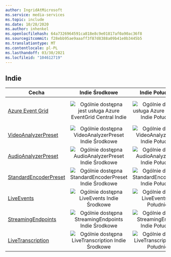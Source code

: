 ```yaml
---
author: IngridAtMicrosoft
ms.service: media-services
ms.topic: include
ms.date: 10/28/2020
ms.author: inhenkel
ms.openlocfilehash: 64a7326964591ca818e8c9e01817af0a90ac36f8
ms.sourcegitcommit: f28ebb95ae9aaaff3f87d8388a09b41e0b3445b5
ms.translationtype: MT
ms.contentlocale: pl-PL
ms.lasthandoff: 03/30/2021
ms.locfileid: "104612719"
---
```

<!--Feature availability in region-->
## <a name="india"></a>Indie

| Cecha | Indie Środkowe | Indie Południowe | Indie Zachodnie |
| --- | :---: | :---: | :---: |
| [Azure Event Grid](../monitoring/reacting-to-media-services-events.md) |![Ogólnie dostępna jest usługa Azure EventGrid Central Indie](../media/azure-clouds-regions/ga.svg)  |![Ogólnie dostępna usługa Azure EventGrid Indie Południowe](../media/azure-clouds-regions/ga.svg) |![Ogólnie dostępna dostępność platformy Azure EventGrid Indie Zachodnie](../media/azure-clouds-regions/ga.svg)  |
| [VideoAnalyzerPreset](../analyzing-video-audio-files-concept.md) |![Ogólnie dostępna VideoAnalyzerPreset Indie Środkowe](../media/azure-clouds-regions/ga.svg)  | ![Ogólnie dostępna VideoAnalyzerPreset Indie Południowe](../media/azure-clouds-regions/ga.svg) |![Ogólnie dostępna VideoAnalyzerPreset Indie Zachodnie](../media/azure-clouds-regions/ga.svg)  |
| [AudioAnalyzerPreset](../analyzing-video-audio-files-concept.md) |![Ogólnie dostępna AudioAnalyzerPreset Indie Środkowe](../media/azure-clouds-regions/ga.svg)  | ![Ogólnie dostępna AudioAnalyzerPreset Indie Południowe](../media/azure-clouds-regions/ga.svg) |![Ogólnie dostępna AudioAnalyzerPreset Indie Zachodnie](../media/azure-clouds-regions/ga.svg)  |
| [StandardEncoderPreset](../encoding-concept.md) |![Ogólnie dostępna StandardEncoderPreset Indie Środkowe](../media/azure-clouds-regions/ga.svg)  | ![Ogólnie dostępna StandardEncoderPreset Indie Południowe](../media/azure-clouds-regions/ga.svg) | ![Ogólnie dostępna StandardEncoderPreset Indie Zachodnie](../media/azure-clouds-regions/ga.svg)  |
| [LiveEvents](../live-streaming-overview.md) |![Ogólnie dostępna LiveEvents Indie Środkowe](../media/azure-clouds-regions/ga.svg)  | ![Ogólnie dostępna LiveEvents Indie Południowe](../media/azure-clouds-regions/ga.svg) | ![Ogólnie dostępna LiveEvents Indie Zachodnie](../media/azure-clouds-regions/ga.svg) |
| [StreamingEndpoints](../streaming-endpoint-concept.md) |![Ogólnie dostępna StreamingEndpoints Indie Środkowe](../media/azure-clouds-regions/ga.svg) | ![Ogólnie dostępna StreamingEndpoints Indie Południowe](../media/azure-clouds-regions/ga.svg) |![Ogólnie dostępna StreamingEndpoints Indie Zachodnie](../media/azure-clouds-regions/ga.svg) |
| [LiveTranscription](../live-transcription.md) |![Ogólnie dostępna LiveTranscription Indie Środkowe](../media/azure-clouds-regions/ga.svg) |![Ogólnie dostępna LiveTranscription Indie Południowe](../media/azure-clouds-regions/ga.svg) | ![Ogólnie dostępna LiveTranscription Indie Zachodnie](../media/azure-clouds-regions/ga.svg)  |
